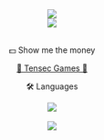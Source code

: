 <div align='center'>
  <img src="https://capsule-render.vercel.app/api?type=waving&color=auto&height=200&section=header&text=YeongGeun&fontSize=90" />
  <br><a href="https://github.com/syg0203"><img src="https://hits.seeyoufarm.com/api/count/incr/badge.svg?url=https%3A%2F%2Fgithub.com%2Fsyg0203&count_bg=%2379C83D&title_bg=%23555555&icon=&icon_color=%23E7E7E7&title=hits&edge_flat=false"/></a><br><br>
  <p>💵 Show me the money</p>
  <A href="https://www.tensecgames.com/" target = "blank">🎡 Tensec Games 🎢</A>
  <p>🛠 Languages</p>
  <img src="https://img.shields.io/badge/Python-3776AB?style=flat&logo=Python&logoColor=white" />
 <br><br><img src="https://github-readme-stats.vercel.app/api/top-langs/?username=syg0203&layout=compact">
</div>

<!--
**syg0203/syg0203** is a ✨ _special_ ✨ repository because its `README.md` (this file) appears on your GitHub profile.

Here are some ideas to get you started:

- 🔭 I’m currently working on ...
- 🌱 I’m currently learning ...
- 👯 I’m looking to collaborate on ...
- 🤔 I’m looking for help with ...
- 💬 Ask me about ...
- 📫 How to reach me: ...
- 😄 Pronouns: ...
- ⚡ Fun fact: ...
-->
